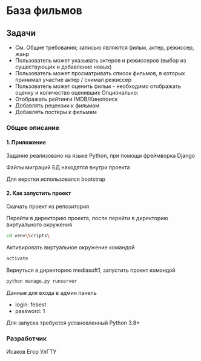 # База фильмов

## Задачи
* См. Общие требования; записью являются фильм, актер, режиссер, жанр
* Пользователь может указывать актеров и режиссеров (выбор из существующих и добавление новых)
* Пользователь может просматривать список фильмов, в которых принимал участие актер / снимал режиссер
* Пользователь может оценить фильм - необходимо отображать оценку и количество оценивших
Опционально:
* Отображать рейтинги IMDB/Кинопоиск
* Добавлять рецензии к фильмам
* Добавлять постеры к фильмам

### Общее описание

#### 1. Приложение
Задание реализовано на языке Python, при помощи фреймворка Django

Файлы миграций БД находятся внутри проекта

Для верстки использовался bootstrap

#### 2. Как запустить проект
Скачать проект из репозитория

Перейти в директорию проекта, после перейти в директорию виртуального окружения

```bash
cd venv\Scripts\
```

Активировать виртуальное окружение командой

```bash
activate
```

Вернуться в директорию mediasoft1, запустить проект командой

```bash
python manage.py runserver
```

Данные для входа в админ панель

* login: febest
* password: 1

Для запуска требуется установленный Python 3.8+

### Разработчик
Исаков Егор УлГТУ
